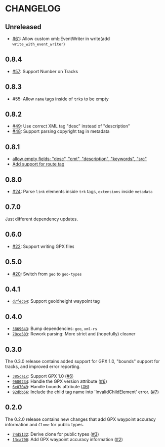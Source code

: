 # CHANGELOG

## Unreleased

- [#61](https://github.com/georust/gpx/pull/61): Allow custom xml::EventWriter in write(add `write_with_event_writer`)

## 0.8.4

- [#57](https://github.com/georust/gpx/pull/57): Support Number on Tracks

## 0.8.3

- [#55](https://github.com/georust/gpx/pull/55): Allow `name` tags inside of `trk`s to be empty

## 0.8.2

- [#49](https://github.com/georust/gpx/pull/49): Use correct XML tag "desc" instead of "description"
- [#48](https://github.com/georust/gpx/pull/48): Support parsing copyright tag in metadata

## 0.8.1

- [allow empty fields: "desc", "cmt", "description", "keywords", "src"](https://github.com/georust/gpx/pull/25)
- [Add support for route tag](https://github.com/georust/gpx/pull/26)

## 0.8.0

- [#24](https://github.com/georust/gpx/pull/24): Parse `link` elements inside `trk` tags, `extensions` inside `metadata`

## 0.7.0

Just different dependency updates.

## 0.6.0

- [#22](https://github.com/georust/gpx/pull/22): Support writing GPX files

## 0.5.0

- [#20](https://github.com/georust/gpx/pull/20): Switch from `geo` to `geo-types`

## 0.4.1

- [`d7fec64`](https://github.com/georust/gpx/commit/d7fec646469c820a299d32f8b09daa2c7f4525a3): Support geoidheight waypoint tag

## 0.4.0

- [`5869643`](https://github.com/georust/gpx/commit/5869643a4c6021882dffca37ee02d4f2ab9b8ecf): Bump dependencies: `geo`, `xml-rs`
- [`78ce583`](https://github.com/georust/gpx/commit/78ce583906920ebfd832c5b6a03ae1bc72f3fde1): Rework parsing: More strict and (hopefully) cleaner

## 0.3.0

The 0.3.0 release contains added support for GPX 1.0, "bounds" support for tracks, and improved error reporting.

- [`385ca1c`](https://github.com/georust/gpx/commit/385ca1c04c115a5bffa19d1606839f28ecffce5c): Support GPX 1.0 ([#6](https://github.com/georust/gpx/pull/6))
- [`9680234`](https://github.com/georust/gpx/commit/9680234a8f47da0c2559ed5769d0f533cffb4eab): Handle the GPX version attribute ([#6](https://github.com/georust/gpx/pull/6))
- [`6e07049`](https://github.com/georust/gpx/commit/6e07049401fbc99de0220fa796a4f5e94ab6282a): Handle bounds attribute ([#6](https://github.com/georust/gpx/pull/6))
- [`92dbb56`](https://github.com/georust/gpx/commit/92dbb56564cfd9defdc9a655d0cda84af5c3ec64): Include the child tag name into 'InvalidChildElement' error. ([#7](https://github.com/georust/gpx/pull/7))

## 0.2.0

The 0.2.0 release contains new changes that add GPX waypoint accuracy information and `Clone` for public types.

- [`74d5132`](https://github.com/georust/gpx/commit/74d5132162f206886454365c5ecfa3facffa21ce): Derive clone for public types ([#3](https://github.com/georust/gpx/pull/3))
- [`13ca700`](https://github.com/georust/gpx/commit/13ca700b8c70837f2656e0e6fbf4c03650f0ac23): Add GPX waypoint accuracy information ([#2](https://github.com/georust/gpx/pull/2))
